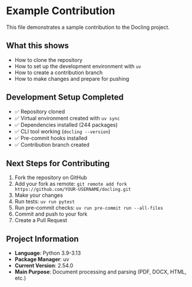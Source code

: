 # Example Contribution

This file demonstrates a sample contribution to the Docling project.

## What this shows
- How to clone the repository
- How to set up the development environment with `uv`
- How to create a contribution branch
- How to make changes and prepare for pushing

## Development Setup Completed
- ✅ Repository cloned
- ✅ Virtual environment created with `uv sync`
- ✅ Dependencies installed (244 packages)
- ✅ CLI tool working (`docling --version`)
- ✅ Pre-commit hooks installed
- ✅ Contribution branch created

## Next Steps for Contributing
1. Fork the repository on GitHub
2. Add your fork as remote: `git remote add fork https://github.com/YOUR-USERNAME/docling.git`
3. Make your changes
4. Run tests: `uv run pytest`
5. Run pre-commit checks: `uv run pre-commit run --all-files`
6. Commit and push to your fork
7. Create a Pull Request

## Project Information
- **Language**: Python 3.9-3.13
- **Package Manager**: uv
- **Current Version**: 2.54.0
- **Main Purpose**: Document processing and parsing (PDF, DOCX, HTML, etc.)